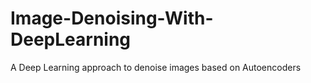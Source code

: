 # Image-Denoising-With-DeepLearning
A Deep Learning approach to denoise images based on Autoencoders
